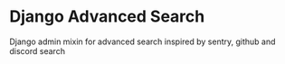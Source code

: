 # Django Advanced Search

Django admin mixin for advanced search inspired by sentry, github and discord search
